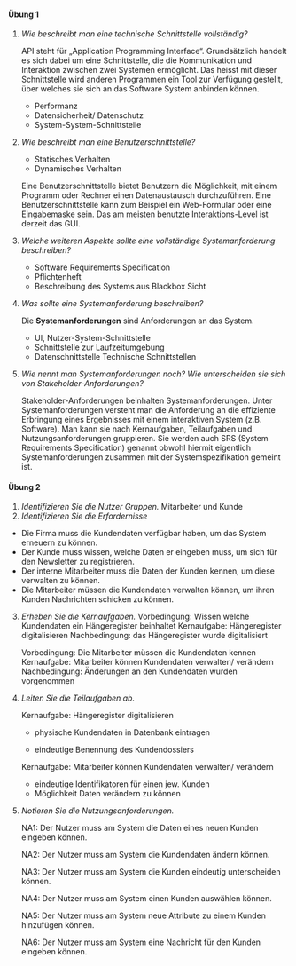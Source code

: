 #### Übung 1

1. *Wie beschreibt man eine technische Schnittstelle vollständig?*

   API steht für „Application Programming Interface“. Grundsätzlich handelt es sich dabei um eine Schnittstelle, die die Kommunikation und Interaktion zwischen zwei Systemen ermöglicht. Das heisst mit dieser Schnittstelle wird anderen Programmen ein Tool zur Verfügung gestellt, über welches sie sich an das Software System anbinden können. 

   - Performanz
   - Datensicherheit/ Datenschutz
   - System-System-Schnittstelle

2. *Wie beschreibt man eine Benutzerschnittstelle?*

   - Statisches Verhalten
   - Dynamisches Verhalten

   Eine Benutzerschnittstelle bietet Benutzern die Möglichkeit, mit einem Programm oder Rechner einen Datenaustausch durchzuführen. Eine Benutzerschnittstelle kann zum Beispiel ein Web-Formular oder eine Eingabemaske sein. Das am meisten benutzte Interaktions-Level ist derzeit das GUI.

3. *Welche weiteren Aspekte sollte eine vollständige Systemanforderung beschreiben?*

   - Software Requirements Specification
   - Pflichtenheft
   - Beschreibung des Systems aus Blackbox Sicht

4. *Was sollte eine Systemanforderung beschreiben?*

   Die **Systemanforderungen** sind Anforderungen an das System.

   - UI, Nutzer-System-Schnittstelle
   - Schnittstelle  zur Laufzeitumgebung
   - Datenschnittstelle Technische Schnittstellen

5. *Wie nennt man Systemanforderungen noch? Wie unterscheiden sie sich von Stakeholder-Anforderungen?*

   Stakeholder-Anforderungen beinhalten Systemanforderungen. Unter Systemanforderungen versteht man die Anforderung an die effiziente Erbringung eines Ergebnisses mit einem interaktiven System (z.B. Software). Man kann sie nach Kernaufgaben, Teilaufgaben und Nutzungsanforderungen gruppieren. Sie werden auch SRS (System Requirements Specification) genannt obwohl hiermit eigentlich Systemanforderungen zusammen mit der Systemspezifikation gemeint ist. 

#### Übung 2

1. *Identifizieren Sie die Nutzer Gruppen.*
   Mitarbeiter und Kunde
2. *Identifizieren Sie die Erfordernisse*

- Die Firma muss die Kundendaten verfügbar haben, um das System erneuern zu können.
- Der Kunde muss wissen, welche Daten er eingeben muss, um sich für den Newsletter zu registrieren.
- Der interne Mitarbeiter muss die Daten der Kunden kennen, um diese verwalten zu können. 
- Die Mitarbeiter müssen die Kundendaten verwalten können, um ihren Kunden Nachrichten schicken zu können. 

3. *Erheben Sie die Kernaufgaben.*
   Vorbedingung: Wissen welche Kundendaten ein Hängeregister beinhaltet
   Kernaufgabe: Hängeregister digitalisieren
   Nachbedingung: das Hängeregister wurde digitalisiert

   Vorbedingung: Die Mitarbeiter müssen die Kundendaten kennen
   Kernaufgabe: Mitarbeiter können Kundendaten verwalten/ verändern
   Nachbedingung: Änderungen an den Kundendaten wurden vorgenommen

4. *Leiten Sie die Teilaufgaben ab.*

   Kernaufgabe: Hängeregister digitalisieren

   - physische Kundendaten in Datenbank eintragen

   - eindeutige Benennung des Kundendossiers

   Kernaufgabe: Mitarbeiter können Kundendaten verwalten/ verändern

   - eindeutige Identifikatoren für einen jew. Kunden
   - Möglichkeit Daten verändern zu können

5. *Notieren Sie die Nutzungsanforderungen.*

   NA1: Der Nutzer muss am System die Daten eines neuen Kunden eingeben können.

   NA2: Der Nutzer muss am System die Kundendaten ändern können.

   NA3: Der Nutzer muss am System die Kunden eindeutig unterscheiden können.

   NA4: Der Nutzer muss am System einen Kunden auswählen können.

   NA5: Der Nutzer muss am System neue Attribute zu einem Kunden hinzufügen können. 

   NA6: Der Nutzer muss am System eine Nachricht für den Kunden eingeben können. 

   